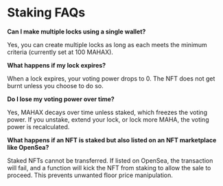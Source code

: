 # Staking FAQs



**Can I make multiple locks using a single wallet?**&#x20;

Yes, you can create multiple locks as long as each meets the minimum criteria (currently set at 100 MAHAX).

**What happens if my lock expires?**

When a lock expires, your voting power drops to 0. The NFT does not get burnt unless you choose to do so.

**Do I lose my voting power over time?**

Yes, MAHAX decays over time unless staked, which freezes the voting power. If you unstake, extend your lock, or lock more MAHA, the voting power is recalculated.

**What happens if an NFT is staked but also listed on an NFT marketplace like OpenSea?**

Staked NFTs cannot be transferred. If listed on OpenSea, the transaction will fail, and a function will kick the NFT from staking to allow the sale to proceed. This prevents unwanted floor price manipulation.
